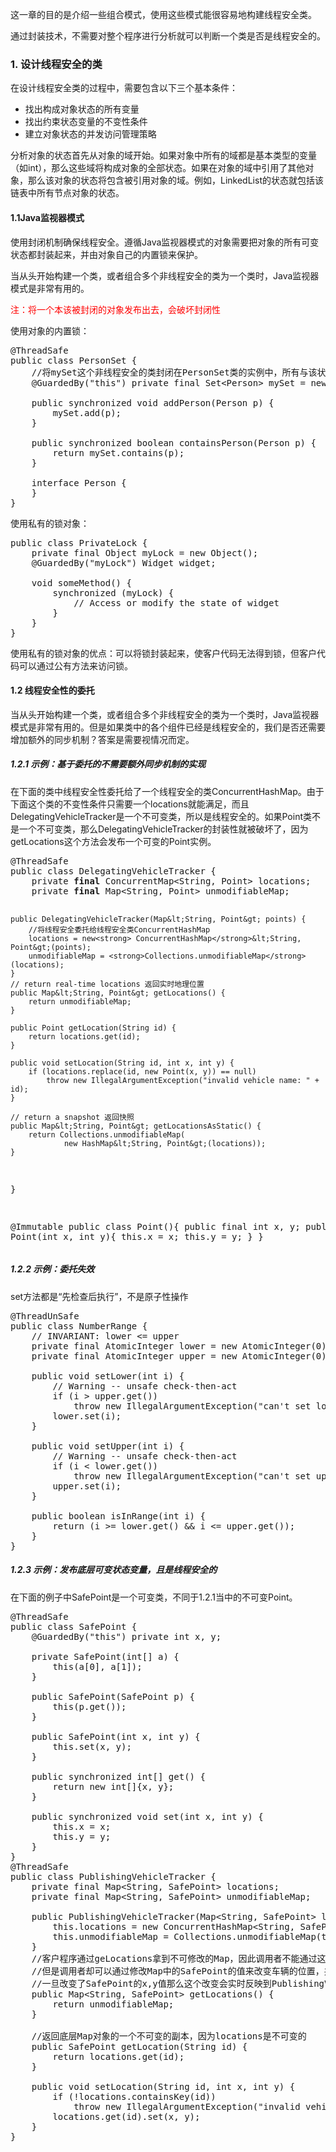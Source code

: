 这一章的目的是介绍一些组合模式，使用这些模式能很容易地构建线程安全类。

通过封装技术，不需要对整个程序进行分析就可以判断一个类是否是线程安全的。
<h3>1. 设计线程安全的类</h3>
在设计线程安全类的过程中，需要包含以下三个基本条件：
<ul>
 	<li>找出构成对象状态的所有变量</li>
 	<li>找出约束状态变量的不变性条件</li>
 	<li>建立对象状态的并发访问管理策略</li>
</ul>
分析对象的状态首先从对象的域开始。如果对象中所有的域都是基本类型的变量（如int），那么这些域将构成对象的全部状态。如果在对象的域中引用了其他对象，那么该对象的状态将包含被引用对象的域。例如，LinkedList的状态就包括该链表中所有节点对象的状态。
<h4>1.1Java监视器模式</h4>
使用封闭机制确保线程安全。遵循Java监视器模式的对象需要把对象的所有可变状态都封装起来，并由对象自己的内置锁来保护。

当从头开始构建一个类，或者组合多个非线程安全的类为一个类时，Java监视器模式是非常有用的。

<span style="color: #ff0000;">注：将一个本该被封闭的对象发布出去，会破坏封闭性</span>

使用对象的内置锁：
<pre class="prettyprint">@ThreadSafe
public class PersonSet {
    //将mySet这个非线程安全的类封闭在PersonSet类的实例中，所有与该状态有关的操作使用synchronized加锁
    @GuardedBy("this") private final Set&lt;Person&gt; mySet = new HashSet&lt;Person&gt;();

    public synchronized void addPerson(Person p) {
        mySet.add(p);
    }

    public synchronized boolean containsPerson(Person p) {
        return mySet.contains(p);
    }

    interface Person {
    }
}</pre>
使用私有的锁对象：
<pre class="prettyprint">public class PrivateLock {
    private final Object myLock = new Object();
    @GuardedBy("myLock") Widget widget;

    void someMethod() {
        synchronized (myLock) {
            // Access or modify the state of widget
        }
    }
}</pre>
使用私有的锁对象的优点：可以将锁封装起来，使客户代码无法得到锁，但客户代码可以通过公有方法来访问锁。
<h4>1.2 线程安全性的委托</h4>
当从头开始构建一个类，或者组合多个非线程安全的类为一个类时，Java监视器模式是非常有用的。但是如果类中的各个组件已经是线程安全的，我们是否还需要增加额外的同步机制？答案是需要视情况而定。
<h5>1.2.1 示例：基于委托的不需要额外同步机制的实现</h5>
在下面的类中线程安全性委托给了一个线程安全的类ConcurrentHashMap。由于下面这个类的不变性条件只需要一个locations就能满足，而且DelegatingVehicleTracker是一个不可变类，所以是线程安全的。如果Point类不是一个不可变类，那么DelegatingVehicleTracker的封装性就被破坏了，因为getLocations这个方法会发布一个可变的Point实例。
<pre class="prettyprint">@ThreadSafe
public class DelegatingVehicleTracker {
    private <strong>final</strong> ConcurrentMap&lt;String, Point&gt; locations;
    private <strong>final</strong> Map&lt;String, Point&gt; unmodifiableMap;

    public DelegatingVehicleTracker(Map&lt;String, Point&gt; points) {
        //将线程安全委托给线程安全类ConcurrentHashMap
        locations = new<strong> ConcurrentHashMap</strong>&lt;String, Point&gt;(points);
        unmodifiableMap = <strong>Collections.unmodifiableMap</strong>(locations);
    }
    // return real-time locations 返回实时地理位置
    public Map&lt;String, Point&gt; getLocations() {
        return unmodifiableMap;
    }

    public Point getLocation(String id) {
        return locations.get(id);
    }

    public void setLocation(String id, int x, int y) {
        if (locations.replace(id, new Point(x, y)) == null)
            throw new IllegalArgumentException("invalid vehicle name: " + id);
    }

    // return a snapshot 返回快照
    public Map&lt;String, Point&gt; getLocationsAsStatic() {
        return Collections.unmodifiableMap(
                new HashMap&lt;String, Point&gt;(locations));
    }
}

@Immutable
public class Point(){
    public final int x, y;
    public Point(int x, int y){
        this.x = x;
        this.y = y;
    }
}</pre>

<h5>1.2.2 示例：委托失效</h5>

set方法都是“先检查后执行”，不是原子性操作

<pre class="prettyprint">@ThreadUnSafe
public class NumberRange {
    // INVARIANT: lower &lt;= upper
    private final AtomicInteger lower = new AtomicInteger(0);
    private final AtomicInteger upper = new AtomicInteger(0);

    public void setLower(int i) {
        // Warning -- unsafe check-then-act
        if (i &gt; upper.get())
            throw new IllegalArgumentException("can't set lower to " + i + " &gt; upper");
        lower.set(i);
    }

    public void setUpper(int i) {
        // Warning -- unsafe check-then-act
        if (i &lt; lower.get())
            throw new IllegalArgumentException("can't set upper to " + i + " &lt; lower");
        upper.set(i);
    }

    public boolean isInRange(int i) {
        return (i &gt;= lower.get() &amp;&amp; i &lt;= upper.get());
    }
}</pre>

<h5>1.2.3 示例：发布底层可变状态变量，且是线程安全的</h5>
在下面的例子中SafePoint是一个可变类，不同于1.2.1当中的不可变Point。

<pre class="prettyprint">@ThreadSafe
public class SafePoint {
    @GuardedBy("this") private int x, y;

    private SafePoint(int[] a) {
        this(a[0], a[1]);
    }

    public SafePoint(SafePoint p) {
        this(p.get());
    }

    public SafePoint(int x, int y) {
        this.set(x, y);
    }

    public synchronized int[] get() {
        return new int[]{x, y};
    }

    public synchronized void set(int x, int y) {
        this.x = x;
        this.y = y;
    }
}
@ThreadSafe
public class PublishingVehicleTracker {
    private final Map&lt;String, SafePoint&gt; locations;
    private final Map&lt;String, SafePoint&gt; unmodifiableMap;

    public PublishingVehicleTracker(Map&lt;String, SafePoint&gt; locations) {
        this.locations = new ConcurrentHashMap&lt;String, SafePoint&gt;(locations);
        this.unmodifiableMap = Collections.unmodifiableMap(this.locations);
    }
    //客户程序通过geLocations拿到不可修改的Map，因此调用者不能通过这个引用增加或删除车辆
    //但是调用者却可以通过修改Map中的SafePoint的值来改变车辆的位置，并且这种改变是实时的
    //一旦改变了SafePoint的x,y值那么这个改变会实时反映到PublishingVehicleTracker的实例中
    public Map&lt;String, SafePoint&gt; getLocations() {
        return unmodifiableMap;
    }

    //返回底层Map对象的一个不可变的副本，因为locations是不可变的
    public SafePoint getLocation(String id) {
        return locations.get(id);
    }

    public void setLocation(String id, int x, int y) {
        if (!locations.containsKey(id))
            throw new IllegalArgumentException("invalid vehicle name: " + id);
        locations.get(id).set(x, y);
    }
}</pre>